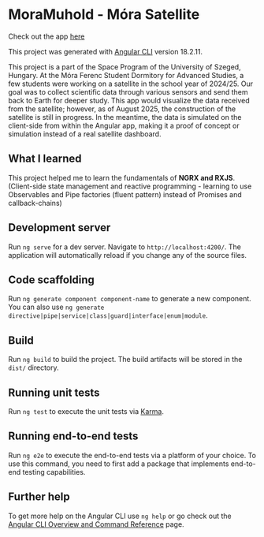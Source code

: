 # MoraMuhold - Móra Satellite

Check out the app [here](https://szte-satellite.firebaseapp.com/home)

This project was generated with [Angular CLI](https://github.com/angular/angular-cli) version 18.2.11.

This project is a part of the Space Program of the University of Szeged, Hungary. At the Móra Ferenc Student Dormitory for Advanced Studies, a few students were working on a satellite in the school year of 2024/25. Our goal was to collect scientific data through various sensors and send them back to Earth for deeper study. This app would visualize the data received from the satellite; however, as of August 2025, the construction of the satellite is still in progress. In the meantime, the data is simulated on the client-side from within the Angular app, making it a proof of concept or simulation instead of a real satellite dashboard.

## What I learned

This project helped me to learn the fundamentals of <b>NGRX and RXJS</b>. (Client-side state management and reactive programming - learning to use Observables and Pipe factories (fluent pattern) instead of Promises and callback-chains)

## Development server

Run `ng serve` for a dev server. Navigate to `http://localhost:4200/`. The application will automatically reload if you change any of the source files.

## Code scaffolding

Run `ng generate component component-name` to generate a new component. You can also use `ng generate directive|pipe|service|class|guard|interface|enum|module`.

## Build

Run `ng build` to build the project. The build artifacts will be stored in the `dist/` directory.

## Running unit tests

Run `ng test` to execute the unit tests via [Karma](https://karma-runner.github.io).

## Running end-to-end tests

Run `ng e2e` to execute the end-to-end tests via a platform of your choice. To use this command, you need to first add a package that implements end-to-end testing capabilities.

## Further help

To get more help on the Angular CLI use `ng help` or go check out the [Angular CLI Overview and Command Reference](https://angular.dev/tools/cli) page.
